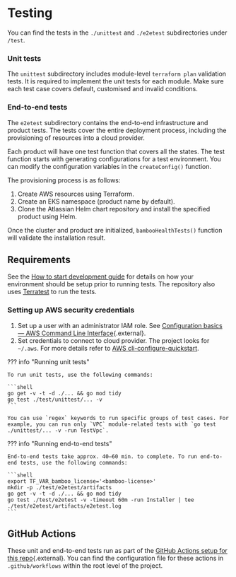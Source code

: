 # Testing

You can find the tests in the `./unittest` and `./e2etest` subdirectories under `/test`.

### Unit tests

The `unittest` subdirectory includes module-level `terraform plan` validation tests. It is required to implement the unit tests for each module. Make sure each test case covers default, customised and invalid conditions.

### End-to-end tests

The `e2etest` subdirectory contains the end-to-end infrastructure and product tests. The tests cover the entire deployment process, including the provisioning of resources into a cloud provider.

Each product will have one test function that covers all the states. The test function starts with generating configurations for a test environment. You can modify the configuration variables in the `createConfig()` function.

The provisioning process is as follows:

1. Create AWS resources using Terraform.
2. Create an EKS namespace (product name by default).
3. Clone the Atlassian Helm chart repository and install the specified product using Helm.
    
Once the cluster and product are initialized, `bambooHealthTests()` function will validate the installation result.
## Requirements

See the [How to start development guide](HOW_TO_START.md) for details on how your environment should be setup prior to running tests. The repository also uses [Terratest](https://github.com/gruntwork-io/terratest) to run the tests.

### Setting up AWS security credentials

1. Set up a user with an administrator IAM role. See [Configuration basics — AWS Command Line Interface](https://docs.aws.amazon.com/cli/latest/userguide/cli-configure-quickstart.html){.external}.
2. Set credentials to connect to cloud provider. The project looks for `~/.aws`. For more details refer to [AWS cli-configure-quickstart](https://docs.aws.amazon.com/cli/latest/userguide/cli-configure-quickstart.html).
    
??? info "Running unit tests"

    To run unit tests, use the following commands:
    
    ```shell
    go get -v -t -d ./... && go mod tidy
    go test ./test/unittest/... -v
    ```
    
    You can use `regex` keywords to run specific groups of test cases. For example, you can run only `VPC` module-related tests with `go test ./unittest/... -v -run TestVpc`.

??? info "Running end-to-end tests"

    End-to-end tests take approx. 40–60 min. to complete. To run end-to-end tests, use the following commands:
    
    ```shell
    export TF_VAR_bamboo_license='<bamboo-license>'
    mkdir -p ./test/e2etest/artifacts
    go get -v -t -d ./... && go mod tidy
    go test ./test/e2etest -v -timeout 60m -run Installer | tee ./test/e2etest/artifacts/e2etest.log
    ```
## GitHub Actions

These unit and end-to-end tests run as part of the [GitHub Actions setup for this repo](https://github.com/atlassian-labs/data-center-terraform/actions){.external}. You can find the configuration file for these actions in `.github/workflows` within the root level of the project.